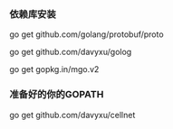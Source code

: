 ### 依赖库安装
go get github.com/golang/protobuf/proto

go get github.com/davyxu/golog

go get gopkg.in/mgo.v2

### 准备好的你的GOPATH

go get github.com/davyxu/cellnet